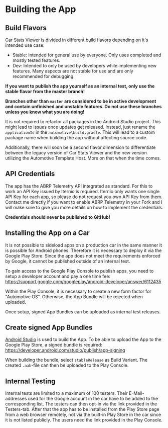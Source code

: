 # Building the App 

## Build Flavors

Car Stats Viewer is divided in different build flavors depending on it's intended use case:

* Stable: Intended for general use by everyone. Only uses completed and mostly tested features.
* Dev: Intended to only be used by developers while implementing new features. Many aspects are not stable for use and are only recommended for debugging.

<b>If you want to publish the app yourself as an internal test, only use the stable flavor from the master branch!

Branches other than `master` are considered to be in active development and contain unfinished and unstable features. Do not use these branches unless you know what you are doing!</b>

It is not required to refactor all packages in the Android Studio project. This might lead to issues once updates get released. Instead, just rename the `applicationId` in the `automotive\build.gradle`. This will lead to a custom package name when building the app without affecting source code.

Additionally, there will soon be a second flavor dimension to differentiate between the legacy version of Car Stats Viewer and the new version utilizing the Automotive Template Host. More on that when the time comes.

## API Credentials

The app has the ABRP Telemetry API integrated as standard. For this to work an API Key issued by Iternio is required. Iternio only wants one single API Key for each app, so please do not request you own API Key from them. Contact me directly if you want to enable ABRP Telemetry in your Fork and I will make sure to give you more details on how to implement the credentials. 

<b>Credentials should never be published to GitHub!</b>

## Installing the App on a Car

It is not possible to sideload apps on a production car in the same manner it is possible for Android phones. Therefore it is necessary to deploy it via the Google Play Store. Since the app does not meet the requirements enforced by Google, it cannot be published outside of an internal test.

To gain access to the Google Play Console to publish apps, you need to setup a developer account and pay a one time fee: https://support.google.com/googleplay/android-developer/answer/6112435

Within the Play Console, it is necessary to create a new form factor for "Automotive OS". Otherwise, the App Bundle will be rejected when uploaded.

Once setup, signed App Bundles can be uploaded as internal test releases.

## Create signed App Bundles

[Android Studio](https://developer.android.com/studio) is used to build the App. To be able to upload the App to the Google Play Store, a signed bundle is required: https://developer.android.com/studio/publish/app-signing

When building the bundle, select `stableRelease` as Build Variant. The created `.aab`-file can then be uploaded to the Play Console.

## Internal Testing

Internal tests are limited to a maximum of 100 testers. Their E-Mail-addresses used for the Google account in the car have to be added to the corresponding list. The testers can then opt-in via the link provided in the Testers-tab. After that the app has to be installed from the Play Store page from a web browser remotely, not via the built-in Play Store in the car since it is not listed publicly. The users need the link provided in the Play Console.
